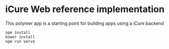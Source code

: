 # iCure Web reference implementation


This polymer app is a starting point for building apps using a iCure backend

```
npm install
bower install
npm run serve
```


